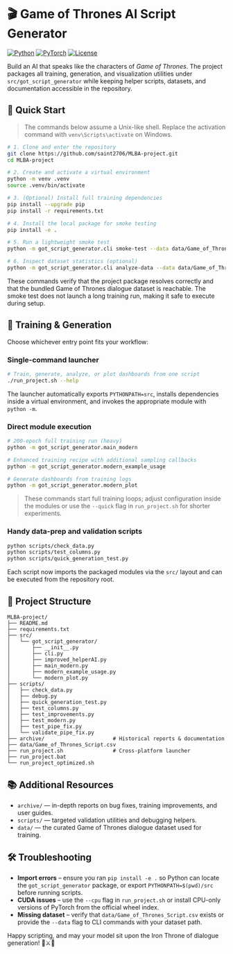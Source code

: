 # 🎬 Game of Thrones AI Script Generator

[![Python](https://img.shields.io/badge/Python-3.10%2B-blue.svg)](https://python.org)
[![PyTorch](https://img.shields.io/badge/PyTorch-2.0%2B-orange.svg)](https://pytorch.org)
[![License](https://img.shields.io/badge/License-MIT-green.svg)](LICENSE)

Build an AI that speaks like the characters of *Game of Thrones*. The project packages
all training, generation, and visualization utilities under `src/got_script_generator`
while keeping helper scripts, datasets, and documentation accessible in the repository.

## 🚀 Quick Start

> The commands below assume a Unix-like shell. Replace the activation command with
> `venv\Scripts\activate` on Windows.

```bash
# 1. Clone and enter the repository
git clone https://github.com/saint2706/MLBA-project.git
cd MLBA-project

# 2. Create and activate a virtual environment
python -m venv .venv
source .venv/bin/activate

# 3. (Optional) Install full training dependencies
pip install --upgrade pip
pip install -r requirements.txt

# 4. Install the local package for smoke testing
pip install -e .

# 5. Run a lightweight smoke test
python -m got_script_generator.cli smoke-test --data data/Game_of_Thrones_Script.csv

# 6. Inspect dataset statistics (optional)
python -m got_script_generator.cli analyze-data --data data/Game_of_Thrones_Script.csv
```

These commands verify that the project package resolves correctly and that the bundled
Game of Thrones dialogue dataset is reachable. The smoke test does not launch a long
training run, making it safe to execute during setup.

## 🧠 Training & Generation

Choose whichever entry point fits your workflow:

### Single-command launcher
```bash
# Train, generate, analyze, or plot dashboards from one script
./run_project.sh --help
```
The launcher automatically exports `PYTHONPATH=src`, installs dependencies inside a
virtual environment, and invokes the appropriate module with `python -m`.

### Direct module execution
```bash
# 200-epoch full training run (heavy)
python -m got_script_generator.main_modern

# Enhanced training recipe with additional sampling callbacks
python -m got_script_generator.modern_example_usage

# Generate dashboards from training logs
python -m got_script_generator.modern_plot
```
> These commands start full training loops; adjust configuration inside the modules or
> use the `--quick` flag in `run_project.sh` for shorter experiments.

### Handy data-prep and validation scripts
```bash
python scripts/check_data.py
python scripts/test_columns.py
python scripts/quick_generation_test.py
```
Each script now imports the packaged modules via the `src/` layout and can be executed
from the repository root.

## 📁 Project Structure

```
MLBA-project/
├── README.md
├── requirements.txt
├── src/
│   └── got_script_generator/
│       ├── __init__.py
│       ├── cli.py
│       ├── improved_helperAI.py
│       ├── main_modern.py
│       ├── modern_example_usage.py
│       └── modern_plot.py
├── scripts/
│   ├── check_data.py
│   ├── debug.py
│   ├── quick_generation_test.py
│   ├── test_columns.py
│   ├── test_improvements.py
│   ├── test_modern.py
│   ├── test_pipe_fix.py
│   └── validate_pipe_fix.py
├── archive/                      # Historical reports & documentation
├── data/Game_of_Thrones_Script.csv
├── run_project.sh                # Cross-platform launcher
├── run_project.bat
└── run_project_optimized.sh
```

## 📚 Additional Resources

- `archive/` — in-depth reports on bug fixes, training improvements, and user guides.
- `scripts/` — targeted validation utilities and debugging helpers.
- `data/` — the curated Game of Thrones dialogue dataset used for training.

## 🛠️ Troubleshooting

- **Import errors** – ensure you ran `pip install -e .` so Python can locate the
  `got_script_generator` package, or export `PYTHONPATH=$(pwd)/src` before running
  scripts.
- **CUDA issues** – use the `--cpu` flag in `run_project.sh` or install CPU-only
  versions of PyTorch from the official wheel index.
- **Missing dataset** – verify that `data/Game_of_Thrones_Script.csv` exists or provide
  the `--data` flag to CLI commands with your dataset path.

Happy scripting, and may your model sit upon the Iron Throne of dialogue generation! 🐉⚔️👑

